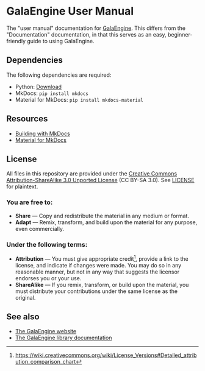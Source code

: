 # GalaEngine User Manual

The "user manual" documentation for [GalaEngine](https://github.com/colleen05/GalaEngine). This
differs from the "Documentation" documentation, in that this serves as an easy,
beginner-friendly guide to using GalaEngine.


## Dependencies

The following dependencies are required:
- Python: [Download](https://www.python.org/downloads/)
- MkDocs: `pip install mkdocs`
- Material for MkDocs: `pip install mkdocs-material`


## Resources

- [Building with MkDocs](https://www.mkdocs.org/getting-started/#building-the-site)
- [Material for MkDocs](https://squidfunk.github.io/mkdocs-material/)


## License

All files in this repository are provided under the [Creative Commons Attribution-ShareAlike 3.0 Unported License](https://creativecommons.org/licenses/by-sa/3.0/)
(CC BY-SA 3.0). See [LICENSE](/LICENSE) for plaintext.

### You are free to:

- **Share** — Copy and redistribute the material in any medium or format.
- **Adapt** — Remix, transform, and build upon the material for any purpose,
  even commercially. 

### Under the following terms:

- **Attribution** — You must give appropriate credit[^1], provide a link to the
  license, and indicate if changes were made. You may do so in any reasonable
  manner, but not in any way that suggests the licensor endorses you or your
  use.
- **ShareAlike** — If you remix, transform, or build upon the material, you
  must distribute your contributions under the same license as the original.


## See also

- [The GalaEngine website](https://galaengine.com/)
- [The GalaEngine library documentation](https://galaengine.com/docs/)


[^1]: https://wiki.creativecommons.org/wiki/License_Versions#Detailed_attribution_comparison_chart
